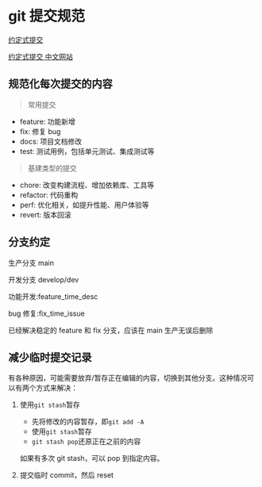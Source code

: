 # git 提交规范

[约定式提交](https://github.com/conventional-commits/conventionalcommits.org)

[约定式提交 中文网站](https://www.conventionalcommits.org/zh-hans/v1.0.0/)

## 规范化每次提交的内容

> 常用提交

- feature: 功能新增
- fix: 修复 bug
- docs: 项目文档修改
- test: 测试用例，包括单元测试、集成测试等

> 基建类型的提交

- chore: 改变构建流程、增加依赖库、工具等
- refactor: 代码重构
- perf: 优化相关，如提升性能、用户体验等
- revert: 版本回滚

## 分支约定

生产分支 main

开发分支 develop/dev

功能开发:feature_time_desc

bug 修复:fix_time_issue

已经解决稳定的 feature 和 fix 分支，应该在 main 生产无误后删除

## 减少临时提交记录

有各种原因，可能需要放弃/暂存正在编辑的内容，切换到其他分支。这种情况可以有两个方式来解决：

1. 使用`git stash`暂存

   - 先将修改的内容暂存，即`git add -A`
   - 使用`git stash`暂存
   - `git stash pop`还原正在之前的内容

   如果有多次 git stash，可以 pop 到指定内容。

2. 提交临时 commit，然后 reset
